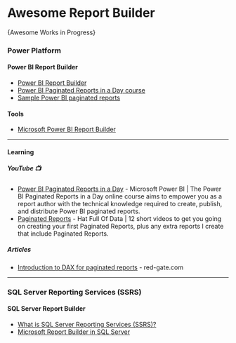 # Awesome Report Builder
{Awesome Works in Progress}


### Power Platform
#### Power BI Report Builder
* [Power BI Report Builder](https://learn.microsoft.com/en-us/power-bi/paginated-reports/report-builder-power-bi)
* [Power BI Paginated Reports in a Day course](https://learn.microsoft.com/en-us/power-bi/learning-catalog/paginated-reports-online-course)
* [Sample Power BI paginated reports](https://learn.microsoft.com/en-us/power-bi/paginated-reports/paginated-reports-samples)

#### Tools
* [Microsoft Power BI Report Builder](https://www.microsoft.com/en-us/download/details.aspx?id=105942)

-----

#### Learning
##### YouTube 📺
* [Power BI Paginated Reports in a Day](https://www.youtube.com/playlist?list=PL1N57mwBHtN1icIhpjQOaRL8r9G-wytpT) - Microsoft Power BI | The Power BI Paginated Reports in a Day online course aims to empower you as a report author with the technical knowledge required to create, publish, and distribute Power BI paginated reports.
* [Paginated Reports](https://www.youtube.com/playlist?list=PLclDw3xU_tI5bypr74FnLuLGTyuTfKpV1) - Hat Full Of Data | 12 short videos to get you going on creating your first Paginated Reports, plus any extra reports I create that include Paginated Reports.

##### Articles
* [Introduction to DAX for paginated reports](https://www.red-gate.com/simple-talk/featured/introduction-to-dax-for-paginated-reports/) - red-gate.com
  
-----

### SQL Server Reporting Services (SSRS)
#### SQL Server Report Builder
* [What is SQL Server Reporting Services (SSRS)?](https://learn.microsoft.com/en-us/sql/reporting-services/create-deploy-and-manage-mobile-and-paginated-reports?view=sql-server-ver16)
* [Microsoft Report Builder in SQL Server](https://learn.microsoft.com/en-us/sql/reporting-services/report-builder/report-builder-in-sql-server-2016?view=sql-server-ver16)
